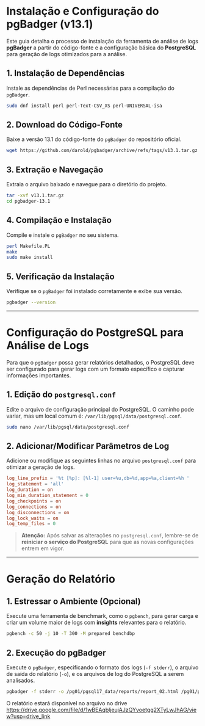 # Instalação e Configuração do pgBadger (v13.1)

Este guia detalha o processo de instalação da ferramenta de análise de logs **pgBadger** a partir do código-fonte e a configuração básica do **PostgreSQL** para geração de logs otimizados para a análise.

## 1\. Instalação de Dependências

Instale as dependências de Perl necessárias para a compilação do `pgBadger`.

```bash
sudo dnf install perl perl-Text-CSV_XS perl-UNIVERSAL-isa
```

## 2\. Download do Código-Fonte

Baixe a versão 13.1 do código-fonte do `pgBadger` do repositório oficial.

```bash
wget https://github.com/darold/pgbadger/archive/refs/tags/v13.1.tar.gz
```

## 3\. Extração e Navegação

Extraia o arquivo baixado e navegue para o diretório do projeto.

```bash
tar -xvf v13.1.tar.gz
cd pgbadger-13.1
```

## 4\. Compilação e Instalação

Compile e instale o `pgBadger` no seu sistema.

```bash
perl Makefile.PL
make
sudo make install
```

## 5\. Verificação da Instalação

Verifique se o `pgBadger` foi instalado corretamente e exibe sua versão.

```bash
pgbadger --version
```

-----

# Configuração do PostgreSQL para Análise de Logs

Para que o `pgBadger` possa gerar relatórios detalhados, o PostgreSQL deve ser configurado para gerar logs com um formato específico e capturar informações importantes.

## 1\. Edição do `postgresql.conf`

Edite o arquivo de configuração principal do PostgreSQL. O caminho pode variar, mas um local comum é: `/var/lib/pgsql/data/postgresql.conf`.

```bash
sudo nano /var/lib/pgsql/data/postgresql.conf
```

## 2\. Adicionar/Modificar Parâmetros de Log

Adicione ou modifique as seguintes linhas no arquivo `postgresql.conf` para otimizar a geração de logs.

```conf
log_line_prefix = '%t [%p]: [%l-1] user=%u,db=%d,app=%a,client=%h '
log_statement = 'all'
log_duration = on
log_min_duration_statement = 0
log_checkpoints = on
log_connections = on
log_disconnections = on
log_lock_waits = on
log_temp_files = 0
```

> **Atenção:** Após salvar as alterações no `postgresql.conf`, lembre-se de **reiniciar o serviço do PostgreSQL** para que as novas configurações entrem em vigor.

-----

# Geração do Relatório

## 1\. Estressar o Ambiente (Opcional)

Execute uma ferramenta de benchmark, como o `pgbench`, para gerar carga e criar um volume maior de logs com **insights** relevantes para o relatório.

```bash
pgbench -c 50 -j 10 -T 300 -M prepared benchdbp
```

## 2\. Execução do pgBadger

Execute o `pgBadger`, especificando o formato dos logs (`-f stderr`), o arquivo de saída do relatório (`-o`), e os arquivos de log do PostgreSQL a serem analisados.

```bash
pgbadger -f stderr -o /pg01/pgsql17_data/reports/report_02.html /pg01/pgsql17_data/log/postgresql-*.log
```

O relatório estará disponível no arquivo no drive https://drive.google.com/file/d/1wBEAqbljeujAJzQYvoetgg2XTyLwJhAG/view?usp=drive_link
